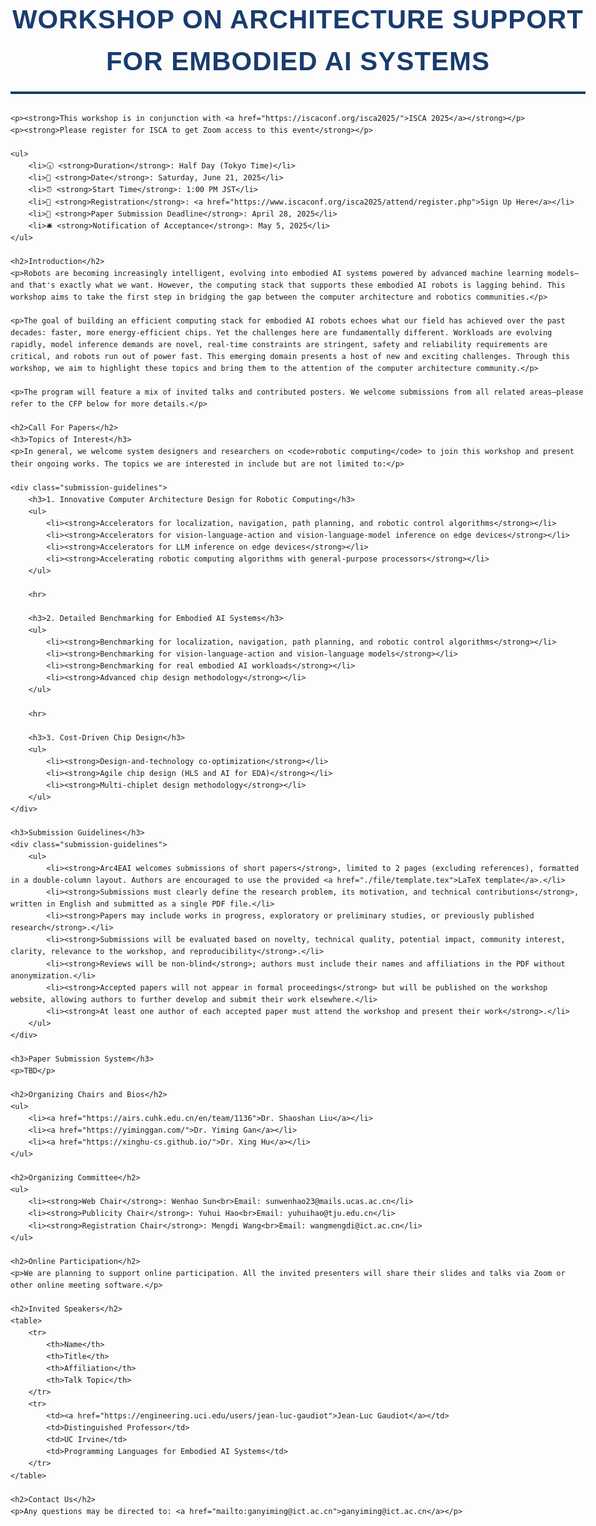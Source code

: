 <!DOCTYPE html>
<html lang="en">
<head>
    <meta charset="UTF-8">
    <meta name="viewport" content="width=device-width, initial-scale=1.0">
    <title>Workshop on Architecture Support for Embodied AI Systems</title>
    <style>
        body {
            font-family: Arial, sans-serif;
            line-height: 1.6;
            max-width: 1600px;
            margin: 0 auto;
            padding: 20px;
        }
        h1, h2, h3 {
            color: #1a3c6e;
            font-weight: bold;
            position: relative;
            padding-bottom: 10px;
        }
        h1 {
            font-size: 3em;
            color: #1a3c6e;
            font-weight: 900;
            text-transform: uppercase;
            letter-spacing: 1px;
            padding-bottom: 15px;
            border-bottom: 4px solid #1a3c6e;
            margin-bottom: 30px;
            text-align: center;
        }
        h2 {
            font-size: 1.8em;
            background: linear-gradient(to right, #e6f0ff, #ffffff);
            padding: 10px 15px;
            border-left: 5px solid #1a3c6e;
            margin-top: 30px;
        }
        h3 {
            font-size: 1.4em;
            color: #2a4b8c;
            margin-top: 20px;
            border-bottom: 1px solid #ccc;
            padding-bottom: 5px;
        }
        .submission-guidelines ul {
            margin: 10px 0;
            padding-left: 20px;
        }
        .submission-guidelines ul li {
            margin-bottom: 10px;
        }
        hr {
            border: 0;
            border-top: 1px solid #ddd;
            margin: 20px 0;
        }
        table {
            width: 100%;
            border-collapse: collapse;
            margin: 20px 0;
        }
        table, th, td {
            border: 1px solid #ddd;
        }
        th, td {
            padding: 10px;
            text-align: left;
        }
        th {
            background-color: #f4f4f4;
        }
        a {
            color: #1a3c6e;
            text-decoration: none;
        }
        a:hover {
            text-decoration: underline;
        }
    </style>
</head>
<body>
    <h1>Workshop on Architecture Support for Embodied AI Systems</h1>

    <p><strong>This workshop is in conjunction with <a href="https://iscaconf.org/isca2025/">ISCA 2025</a></strong></p>
    <p><strong>Please register for ISCA to get Zoom access to this event</strong></p>

    <ul>
        <li>🕡 <strong>Duration</strong>: Half Day (Tokyo Time)</li>
        <li>📅 <strong>Date</strong>: Saturday, June 21, 2025</li>
        <li>⏰ <strong>Start Time</strong>: 1:00 PM JST</li>
        <li>🎫 <strong>Registration</strong>: <a href="https://www.iscaconf.org/isca2025/attend/register.php">Sign Up Here</a></li>
        <li>📆 <strong>Paper Submission Deadline</strong>: April 28, 2025</li>
        <li>🛎️ <strong>Notification of Acceptance</strong>: May 5, 2025</li>
    </ul>

    <h2>Introduction</h2>
    <p>Robots are becoming increasingly intelligent, evolving into embodied AI systems powered by advanced machine learning models—and that's exactly what we want. However, the computing stack that supports these embodied AI robots is lagging behind. This workshop aims to take the first step in bridging the gap between the computer architecture and robotics communities.</p>

    <p>The goal of building an efficient computing stack for embodied AI robots echoes what our field has achieved over the past decades: faster, more energy-efficient chips. Yet the challenges here are fundamentally different. Workloads are evolving rapidly, model inference demands are novel, real-time constraints are stringent, safety and reliability requirements are critical, and robots run out of power fast. This emerging domain presents a host of new and exciting challenges. Through this workshop, we aim to highlight these topics and bring them to the attention of the computer architecture community.</p>

    <p>The program will feature a mix of invited talks and contributed posters. We welcome submissions from all related areas—please refer to the CFP below for more details.</p>

    <h2>Call For Papers</h2>
    <h3>Topics of Interest</h3>
    <p>In general, we welcome system designers and researchers on <code>robotic computing</code> to join this workshop and present their ongoing works. The topics we are interested in include but are not limited to:</p>

    <div class="submission-guidelines">
        <h3>1. Innovative Computer Architecture Design for Robotic Computing</h3>
        <ul>
            <li><strong>Accelerators for localization, navigation, path planning, and robotic control algorithms</strong></li>
            <li><strong>Accelerators for vision-language-action and vision-language-model inference on edge devices</strong></li>
            <li><strong>Accelerators for LLM inference on edge devices</strong></li>
            <li><strong>Accelerating robotic computing algorithms with general-purpose processors</strong></li>
        </ul>

        <hr>

        <h3>2. Detailed Benchmarking for Embodied AI Systems</h3>
        <ul>
            <li><strong>Benchmarking for localization, navigation, path planning, and robotic control algorithms</strong></li>
            <li><strong>Benchmarking for vision-language-action and vision-language models</strong></li>
            <li><strong>Benchmarking for real embodied AI workloads</strong></li>
            <li><strong>Advanced chip design methodology</strong></li>
        </ul>

        <hr>

        <h3>3. Cost-Driven Chip Design</h3>
        <ul>
            <li><strong>Design-and-technology co-optimization</strong></li>
            <li><strong>Agile chip design (HLS and AI for EDA)</strong></li>
            <li><strong>Multi-chiplet design methodology</strong></li>
        </ul>
    </div>

    <h3>Submission Guidelines</h3>
    <div class="submission-guidelines">
        <ul>
            <li><strong>Arc4EAI welcomes submissions of short papers</strong>, limited to 2 pages (excluding references), formatted in a double-column layout. Authors are encouraged to use the provided <a href="./file/template.tex">LaTeX template</a>.</li>
            <li><strong>Submissions must clearly define the research problem, its motivation, and technical contributions</strong>, written in English and submitted as a single PDF file.</li>
            <li><strong>Papers may include works in progress, exploratory or preliminary studies, or previously published research</strong>.</li>
            <li><strong>Submissions will be evaluated based on novelty, technical quality, potential impact, community interest, clarity, relevance to the workshop, and reproducibility</strong>.</li>
            <li><strong>Reviews will be non-blind</strong>; authors must include their names and affiliations in the PDF without anonymization.</li>
            <li><strong>Accepted papers will not appear in formal proceedings</strong> but will be published on the workshop website, allowing authors to further develop and submit their work elsewhere.</li>
            <li><strong>At least one author of each accepted paper must attend the workshop and present their work</strong>.</li>
        </ul>
    </div>

    <h3>Paper Submission System</h3>
    <p>TBD</p>

    <h2>Organizing Chairs and Bios</h2>
    <ul>
        <li><a href="https://airs.cuhk.edu.cn/en/team/1136">Dr. Shaoshan Liu</a></li>
        <li><a href="https://yiminggan.com/">Dr. Yiming Gan</a></li>
        <li><a href="https://xinghu-cs.github.io/">Dr. Xing Hu</a></li>
    </ul>

    <h2>Organizing Committee</h2>
    <ul>
        <li><strong>Web Chair</strong>: Wenhao Sun<br>Email: sunwenhao23@mails.ucas.ac.cn</li>
        <li><strong>Publicity Chair</strong>: Yuhui Hao<br>Email: yuhuihao@tju.edu.cn</li>
        <li><strong>Registration Chair</strong>: Mengdi Wang<br>Email: wangmengdi@ict.ac.cn</li>
    </ul>

    <h2>Online Participation</h2>
    <p>We are planning to support online participation. All the invited presenters will share their slides and talks via Zoom or other online meeting software.</p>

    <h2>Invited Speakers</h2>
    <table>
        <tr>
            <th>Name</th>
            <th>Title</th>
            <th>Affiliation</th>
            <th>Talk Topic</th>
        </tr>
        <tr>
            <td><a href="https://engineering.uci.edu/users/jean-luc-gaudiot">Jean-Luc Gaudiot</a></td>
            <td>Distinguished Professor</td>
            <td>UC Irvine</td>
            <td>Programming Languages for Embodied AI Systems</td>
        </tr>
    </table>

    <h2>Contact Us</h2>
    <p>Any questions may be directed to: <a href="mailto:ganyiming@ict.ac.cn">ganyiming@ict.ac.cn</a></p>
</body>
</html>
